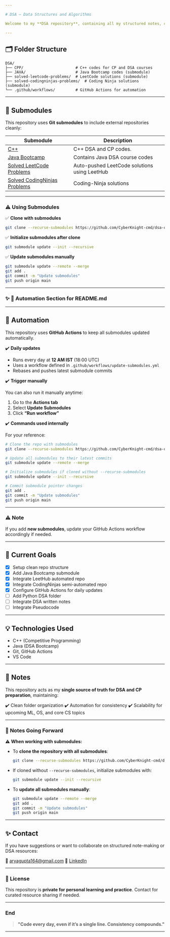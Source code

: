 ```yaml
---

# DSA – Data Structures and Algorithms

Welcome to my **DSA repository**, containing all my structured notes, codes, and problem solutions in **C++, Java, and beyond**.

---
```


## 🗂️ **Folder Structure**

```
DSA/
├── CPP/                       # C++ codes for CP and DSA courses
├── JAVA/                      # Java Bootcamp codes (submodule)
├── solved-leetcode-problems/  # LeetCode solutions (submodule)
├── solved-codingninjas-problems/  # Coding Ninja solutions (submodule)
└── .github/workflows/         # GitHub Actions for automation
```

---

## 🔗 **Submodules**

This repository uses **Git submodules** to include external repositories cleanly:

| Submodule                                                                               | Description                                  |
| --------------------------------------------------------------------------------------- | -------------------------------------------- |
| [C++](https://github.com/CyberKnight-cmd/cpp-dsa)                                                                   | C++ DSA and CP codes.                        |
| [Java Bootcamp](https://github.com/CyberKnight-cmd/DSA-Bootcamp-Java)                                                         | Contains Java DSA course codes               |
| [Solved LeetCode Problems](https://github.com/CyberKnight-cmd/solved-leetcode-problems) | Auto-pushed LeetCode solutions using LeetHub |
| [Solved CodingNinjas Problems](https://github.com/CyberKnight-cmd/solved-codingninjas-problems.git) | Coding-Ninja solutions |

---

### ⚠️ **Using Submodules**

✅ **Clone with submodules**

```bash
git clone --recurse-submodules https://github.com/CyberKnight-cmd/dsa-overall.git
```

✅ **Initialize submodules after clone**

```bash
git submodule update --init --recursive
```

✅ **Update submodules manually**

```bash
git submodule update --remote --merge
git add .
git commit -m "Update submodules"
git push origin main
```

---

### ✨ **📁 Automation Section for README.md**

---

## 🤖 **Automation**

This repository uses **GitHub Actions** to keep all submodules updated automatically.

✔️ **Daily updates**

- Runs every day at **12 AM IST** (18:00 UTC)
- Uses a workflow defined in `.github/workflows/update-submodules.yml`
- Rebases and pushes latest submodule commits

✔️ **Trigger manually**

You can also run it manually anytime:

1. Go to the **Actions tab**
2. Select **Update Submodules**
3. Click **“Run workflow”**

✔️ **Commands used internally**

For your reference:

```bash
# Clone the repo with submodules
git clone --recurse-submodules https://github.com/CyberKnight-cmd/dsa-overall.git

# Update all submodules to their latest commits
git submodule update --remote --merge

# Initialize submodules if cloned without --recurse-submodules
git submodule update --init --recursive

# Commit submodule pointer changes
git add .
git commit -m "Update submodules"
git push origin main
````

---

### ⚠️ **Note**

If you add **new submodules**, update your GitHub Actions workflow accordingly if needed.

---


## 🚀 **Current Goals**

* [x] Setup clean repo structure
* [x] Add Java Bootcamp submodule
* [x] Integrate LeetHub automated repo
* [x] Integrate CodingNinjas semi-automated repo
* [x] Configure GitHub Actions for daily updates
* [ ] Add Python DSA folder
* [ ] Integrate DSA written notes
* [ ] Integrate Pseudocode

---

## 💡 **Technologies Used**

* C++ (Competitive Programming)
* Java (DSA Bootcamp)
* Git, GitHub Actions
* VS Code

---

## 📝 **Notes**

This repository acts as my **single source of truth for DSA and CP preparation**, maintaining:

✔️ Clean folder organization
✔️ Automation for consistency
✔️ Scalability for upcoming ML, OS, and core CS topics

---

### 🔄 **Notes Going Forward**

⚠️ **When working with submodules:**

* To **clone the repository with all submodules**:

  ```bash
  git clone --recurse-submodules https://github.com/CyberKnight-cmd/dsa-overall.git
  ```

* If cloned without `--recurse-submodules`, initialize submodules with:

  ```bash
  git submodule update --init --recursive
  ```

* To **update all submodules manually**:

  ```bash
  git submodule update --remote --merge
  git add .
  git commit -m "Update submodules"
  git push origin main
  ```

---

## ✨ **Contact**

If you have suggestions or want to collaborate on structured note-making or DSA resources:

📧 [aryagupta164@gmail.com](mailto:aryagupta164@gmail.com)
🔗 [LinkedIn](https://www.linkedin.com/in/aryagupta2304/)

---

### 🔖 **License**

This repository is **private for personal learning and practice**. Contact for curated resource sharing if needed.

---

### **End**

> **"Code every day, even if it’s a single line. Consistency compounds."**

---
